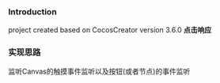 ### Introduction

project created based on CocosCreator version 3.6.0 **点击响应** 

### 实现思路
监听Canvas的触摸事件监听以及按钮(或者节点)的事件监听